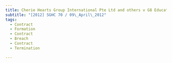 ```yaml
---
title: Cherie Hearts Group International Pte Ltd and others v G8 Education Ltd 
subtitle: "[2012] SGHC 70 / 09\_April\_2012"
tags:
  - Contract
  - Formation
  - Contract
  - Breach
  - Contract
  - Termination

---
```


